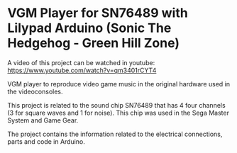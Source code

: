 # VGM Player for SN76489 with Lilypad Arduino (Sonic The Hedgehog - Green Hill Zone)

A video of this project can be watched in youtube: https://www.youtube.com/watch?v=qm3401rCYT4

VGM player to reproduce video game music in the original hardware used in the videoconsoles. 

This project is related to the sound chip SN76489 that has 4 four channels (3 for square waves and 1 for noise). This chip was used in the Sega Master System and Game Gear.

The project contains the information related to the electrical connections, parts and code in Arduino.
